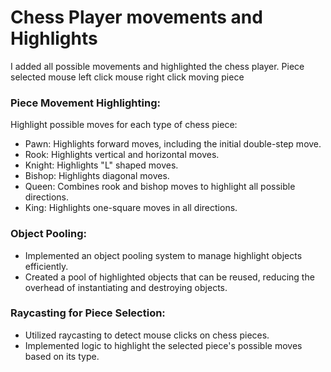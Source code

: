 
# Chess Player movements and Highlights
I added all possible movements and highlighted the chess player.
Piece selected mouse left click 
mouse right click  moving piece
### Piece Movement Highlighting:
Highlight possible moves for each type of chess piece:

* Pawn: Highlights forward moves, including the initial double-step move.
* Rook: Highlights vertical and horizontal moves.
* Knight: Highlights "L" shaped moves.
* Bishop: Highlights diagonal moves.
* Queen: Combines rook and bishop moves to highlight all possible directions.
* King: Highlights one-square moves in all directions.
### Object Pooling:
* Implemented an object pooling system to manage highlight objects efficiently.
* Created a pool of highlighted objects that can be reused, reducing the overhead of instantiating and destroying objects.
### Raycasting for Piece Selection:
* Utilized raycasting to detect mouse clicks on chess pieces.
* Implemented logic to highlight the selected piece's possible moves based on its type.
